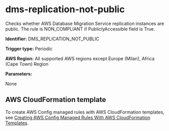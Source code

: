 # dms\-replication\-not\-public<a name="dms-replication-not-public"></a>

Checks whether AWS Database Migration Service replication instances are public\. The rule is NON\_COMPLIANT if PubliclyAccessible field is True\. 

**Identifier:** DMS\_REPLICATION\_NOT\_PUBLIC

**Trigger type:** Periodic

**AWS Region:** All supported AWS regions except Europe \(Milan\), Africa \(Cape Town\) Region

**Parameters:**

None  

## AWS CloudFormation template<a name="w24aac11c29c17b7c91c15"></a>

To create AWS Config managed rules with AWS CloudFormation templates, see [Creating AWS Config Managed Rules With AWS CloudFormation Templates](aws-config-managed-rules-cloudformation-templates.md)\.